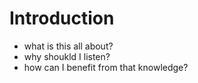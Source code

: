 # Introduction #
* what is this all about?
* why shoukld I listen?
* how can I benefit from that knowledge?
